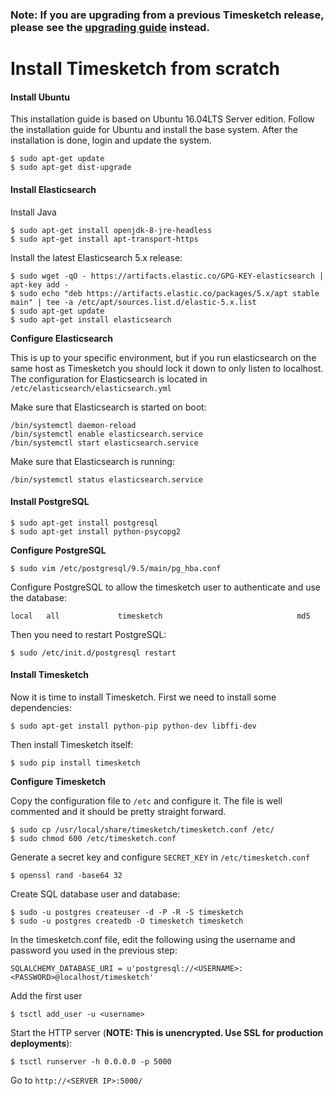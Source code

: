 ### Note: If you are upgrading from a previous Timesketch release, please see the [upgrading guide](Upgrading.md) instead.

# Install Timesketch from scratch

#### Install Ubuntu
This installation guide is based on Ubuntu 16.04LTS Server edition. Follow the installation guide for Ubuntu and install the base system.
After the installation is done, login and update the system.

    $ sudo apt-get update
    $ sudo apt-get dist-upgrade

#### Install Elasticsearch

Install Java

    $ sudo apt-get install openjdk-8-jre-headless
    $ sudo apt-get install apt-transport-https

Install the latest Elasticsearch 5.x release:

    $ sudo wget -qO - https://artifacts.elastic.co/GPG-KEY-elasticsearch | apt-key add -
    $ sudo echo "deb https://artifacts.elastic.co/packages/5.x/apt stable main" | tee -a /etc/apt/sources.list.d/elastic-5.x.list
    $ sudo apt-get update
    $ sudo apt-get install elasticsearch

**Configure Elasticsearch**

This is up to your specific environment, but if you run elasticsearch on the same host as Timesketch you should lock it down to only listen to localhost.
The configuration for Elasticsearch is located in `/etc/elasticsearch/elasticsearch.yml`

Make sure that Elasticsearch is started on boot:

    /bin/systemctl daemon-reload
    /bin/systemctl enable elasticsearch.service
    /bin/systemctl start elasticsearch.service
    
Make sure that Elasticsearch is running:

    /bin/systemctl status elasticsearch.service

#### Install PostgreSQL

    $ sudo apt-get install postgresql
    $ sudo apt-get install python-psycopg2

**Configure PostgreSQL**

    $ sudo vim /etc/postgresql/9.5/main/pg_hba.conf

Configure PostgreSQL to allow the timesketch user to authenticate and use the database:

    local   all             timesketch                              md5

Then you need to restart PostgreSQL:

    $ sudo /etc/init.d/postgresql restart

#### Install Timesketch

Now it is time to install Timesketch. First we need to install some dependencies:

    $ sudo apt-get install python-pip python-dev libffi-dev

Then install Timesketch itself:

    $ sudo pip install timesketch

**Configure Timesketch**

Copy the configuration file to `/etc` and configure it. The file is well commented and it should be pretty straight forward.

    $ sudo cp /usr/local/share/timesketch/timesketch.conf /etc/
    $ sudo chmod 600 /etc/timesketch.conf

Generate a secret key and configure `SECRET_KEY` in `/etc/timesketch.conf`

    $ openssl rand -base64 32

Create SQL database user and database:

    $ sudo -u postgres createuser -d -P -R -S timesketch
    $ sudo -u postgres createdb -O timesketch timesketch

In the timesketch.conf file, edit the following using the username and password you used in the previous step:

    SQLALCHEMY_DATABASE_URI = u'postgresql://<USERNAME>:<PASSWORD>@localhost/timesketch'

Add the first user

    $ tsctl add_user -u <username>

Start the HTTP server (**NOTE: This is unencrypted. Use SSL for production deployments**):

    $ tsctl runserver -h 0.0.0.0 -p 5000

Go to `http://<SERVER IP>:5000/`
